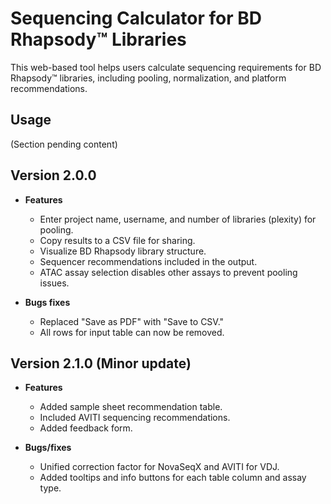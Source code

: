 # Sequencing Calculator for BD Rhapsody™ Libraries

This web-based tool helps users calculate sequencing requirements for BD Rhapsody™ libraries, including pooling, normalization, and platform recommendations.

## Usage
(Section pending content)

## Version 2.0.0

- **Features**  
  - Enter project name, username, and number of libraries (plexity) for pooling.
  - Copy results to a CSV file for sharing. 
  - Visualize BD Rhapsody library structure. 
  - Sequencer recommendations included in the output.
  - ATAC assay selection disables other assays to prevent pooling issues.

- **Bugs fixes**  
  - Replaced "Save as PDF" with "Save to CSV."
  - All rows for input table can now be removed.


## Version 2.1.0 (Minor update)

- **Features**  
  - Added sample sheet recommendation table.
  - Included AVITI sequencing recommendations.
  - Added feedback form.

- **Bugs/fixes**  
  - Unified correction factor for NovaSeqX and AVITI for VDJ.
  - Added tooltips and info buttons for each table column and assay type.
  